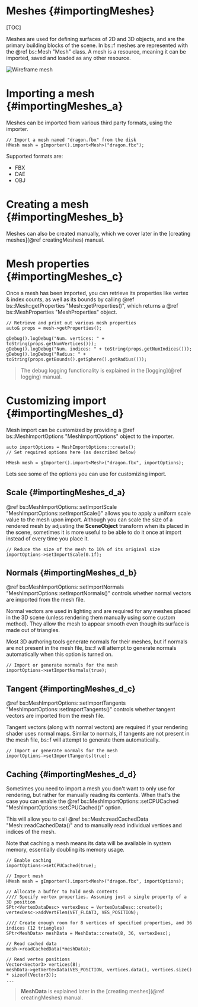 Meshes 						{#importingMeshes}
===============
[TOC]

Meshes are used for defining surfaces of 2D and 3D objects, and are the primary building blocks of the scene. In bs::f meshes are represented with the @ref bs::Mesh "Mesh" class. A mesh is a resource, meaning it can be imported, saved and loaded as any other resource.

![Wireframe mesh](DragonWireframe.png) 

# Importing a mesh {#importingMeshes_a}
Meshes can be imported from various third party formats, using the importer.

~~~~~~~~~~~~~{.cpp}
// Import a mesh named "dragon.fbx" from the disk
HMesh mesh = gImporter().import<Mesh>("dragon.fbx");
~~~~~~~~~~~~~

Supported formats are:
 - FBX
 - DAE
 - OBJ
 
# Creating a mesh {#importingMeshes_b}
Meshes can also be created manually, which we cover later in the [creating meshes](@ref creatingMeshes) manual.
 
# Mesh properties {#importingMeshes_c}
Once a mesh has been imported, you can retrieve its properties like vertex & index counts, as well as its bounds by calling @ref bs::Mesh::getProperties "Mesh::getProperties()", which returns a @ref bs::MeshProperties "MeshProperties" object.

~~~~~~~~~~~~~{.cpp}
// Retrieve and print out various mesh properties
auto& props = mesh->getProperties();

gDebug().logDebug("Num. vertices: " + toString(props.getNumVertices()));
gDebug().logDebug("Num. indices: " + toString(props.getNumIndices()));
gDebug().logDebug("Radius: " + toString(props.getBounds().getSphere().getRadius()));
~~~~~~~~~~~~~

> The debug logging functionality is explained in the [logging](@ref logging) manual.

# Customizing import {#importingMeshes_d}
Mesh import can be customized by providing a @ref bs::MeshImportOptions "MeshImportOptions" object to the importer.

~~~~~~~~~~~~~{.cpp}
auto importOptions = MeshImportOptions::create();
// Set required options here (as described below)

HMesh mesh = gImporter().import<Mesh>("dragon.fbx", importOptions);
~~~~~~~~~~~~~

Lets see some of the options you can use for customizing import.

## Scale {#importingMeshes_d_a}
@ref bs::MeshImportOptions::setImportScale "MeshImportOptions::setImportScale()" allows you to apply a uniform scale value to the mesh upon import. Although you can scale the size of a rendered mesh by adjusting the **SceneObject** transform when its placed in the scene, sometimes it is more useful to be able to do it once at import instead of every time you place it.

~~~~~~~~~~~~~{.cpp}
// Reduce the size of the mesh to 10% of its original size
importOptions->setImportScale(0.1f);
~~~~~~~~~~~~~

## Normals {#importingMeshes_d_b}
@ref bs::MeshImportOptions::setImportNormals "MeshImportOptions::setImportNormals()" controls whether normal vectors are imported from the mesh file. 

Normal vectors are used in lighting and are required for any meshes placed in the 3D scene (unless rendering them manually using some custom method). They allow the mesh to appear smooth even though its surface is made out of triangles.

Most 3D authoring tools generate normals for their meshes, but if normals are not present in the mesh file, bs::f will attempt to generate normals automatically when this option is turned on.

~~~~~~~~~~~~~{.cpp}
// Import or generate normals for the mesh
importOptions->setImportNormals(true);
~~~~~~~~~~~~~

## Tangent {#importingMeshes_d_c}
@ref bs::MeshImportOptions::setImportTangents "MeshImportOptions::setImportTangents()" controls whether tangent vectors are imported from the mesh file. 

Tangent vectors (along with normal vectors) are required if your rendering shader uses normal maps. Similar to normals, if tangents are not present in the mesh file, bs::f will attempt to generate them automatically.

~~~~~~~~~~~~~{.cpp}
// Import or generate normals for the mesh
importOptions->setImportTangents(true);
~~~~~~~~~~~~~

## Caching {#importingMeshes_d_d}
Sometimes you need to import a mesh you don't want to only use for rendering, but rather for manually reading its contents. When that's the case you can enable the @ref bs::MeshImportOptions::setCPUCached "MeshImportOptions::setCPUCached()" option.

This will allow you to call @ref bs::Mesh::readCachedData "Mesh::readCachedData()" and to manually read individual vertices and indices of the mesh.

Note that caching a mesh means its data will be available in system memory, essentially doubling its memory usage.

~~~~~~~~~~~~~{.cpp}
// Enable caching
importOptions->setCPUCached(true);

// Import mesh
HMesh mesh = gImporter().import<Mesh>("dragon.fbx", importOptions);

// Allocate a buffer to hold mesh contents
//// Specify vertex properties. Assuming just a single property of a 3D position
SPtr<VertexDataDesc> vertexDesc = VertexDataDesc::create();
vertexDesc->addVertElem(VET_FLOAT3, VES_POSITION);

//// Create enough room for 8 vertices of specified properties, and 36 indices (12 triangles)
SPtr<MeshData> meshData = MeshData::create(8, 36, vertexDesc);

// Read cached data
mesh->readCachedData(*meshData);

// Read vertex positions
Vector<Vector3> vertices(8);
meshData->getVertexData(VES_POSITION, vertices.data(), vertices.size() * sizeof(Vector3));
...
~~~~~~~~~~~~~

> **MeshData** is explained later in the [creating meshes](@ref creatingMeshes) manual.